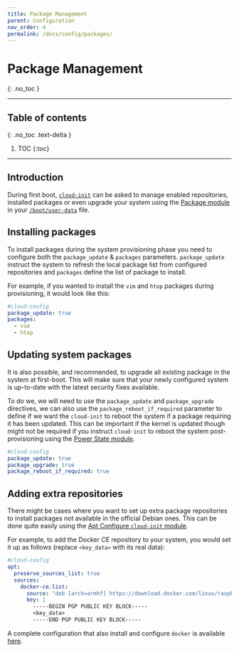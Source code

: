 ```yaml
---
title: Package Management
parent: Configuration
nav_order: 4
permalink: /docs/config/packages/
---
```


# Package Management
{: .no_toc }

---

## Table of contents
{: .no_toc .text-delta }

1. TOC
{:toc}

---

## Introduction

During first boot, [`cloud-init`](https://cloud-init.io/) can be asked to manage enabled repositories, installed packages or even upgrade your system using the [Package module](https://cloudinit.readthedocs.io/en/latest/topics/modules.html#package-update-upgrade-install) in your [`/boot/user-data`](https://github.com/0rax/BerryOS/blob/main/rootfs/boot/user-data) file.

## Installing packages

To install packages during the system provisioning phase you need to configure both the `package_update` & `packages` parameters. `package_update` instruct the system to refresh the local package list from configured repositories and `packages` define the list of package to install.

For example, if you wanted to install the `vim` and `htop` packages during provisioning, it would look like this:

```yaml
#cloud-coufig
package_update: true
packages:
  - vim
  - htop
```

## Updating system packages

It is also possible, and recommended, to upgrade all existing package in the system at first-boot. This will make sure that your newly configured system is up-to-date with the latest security fixes available.

To do we, we will need to use the `package_update` and `package_upgrade` directives, we can also use the `package_reboot_if_required` parameter to define if we want the `cloud-init` to reboot the system if a package requiring it has been updated. This can be important if the kernel is updated though might not be required if you instruct `cloud-init` to reboot the system post-provisioning using the [Power State module](https://cloudinit.readthedocs.io/en/latest/topics/modules.html#power-state-change).

```yaml
#cloud-coufig
package_update: true
package_upgrade: true
package_reboot_if_required: true
```

## Adding extra repositories

There might be cases where you want to set up extra package repositories to install packages not available in the official Debian ones. This can be done quite easily using the [Apt Configure `cloud-init` module](https://cloudinit.readthedocs.io/en/latest/topics/modules.html#apt-configure).

For example, to add the Docker CE repository to your system, you would set it up as follows (replace `<key_data>` with its real data):

```yaml
#cloud-coufig
apt:
  preserve_sources_list: true
  sources:
    docker-ce.list:
      source: "deb [arch=armhf] https://download.docker.com/linux/raspbian bullseye stable"
      key: |
        -----BEGIN PGP PUBLIC KEY BLOCK-----
        <key_data>
        -----END PGP PUBLIC KEY BLOCK-----
```

A complete configuration that also install and configure `docker` is available [here](https://github.com/0rax/BerryOS/blob/main/examples).
